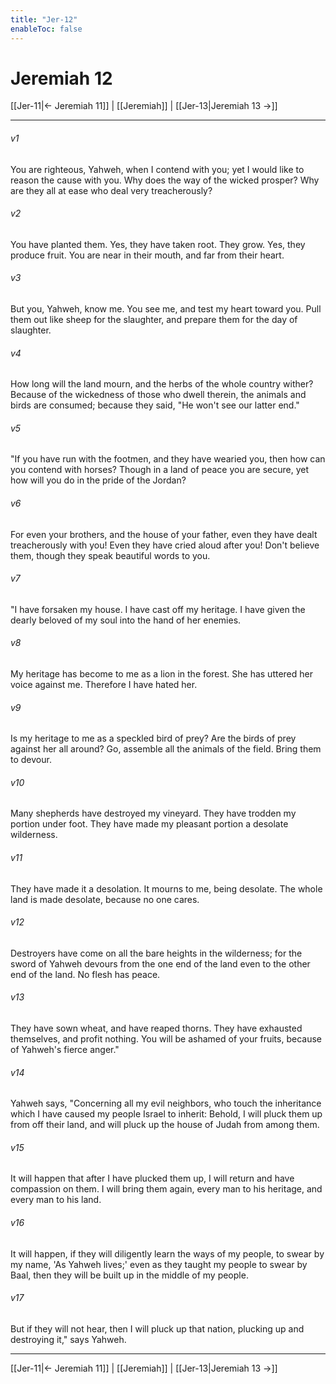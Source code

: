 ```yaml
---
title: "Jer-12"
enableToc: false
---
```

# Jeremiah 12

[[Jer-11|← Jeremiah 11]] | [[Jeremiah]] | [[Jer-13|Jeremiah 13 →]]
***



###### v1 
You are righteous, Yahweh, when I contend with you; yet I would like to reason the cause with you. Why does the way of the wicked prosper? Why are they all at ease who deal very treacherously? 

###### v2 
You have planted them. Yes, they have taken root. They grow. Yes, they produce fruit. You are near in their mouth, and far from their heart. 

###### v3 
But you, Yahweh, know me. You see me, and test my heart toward you. Pull them out like sheep for the slaughter, and prepare them for the day of slaughter. 

###### v4 
How long will the land mourn, and the herbs of the whole country wither? Because of the wickedness of those who dwell therein, the animals and birds are consumed; because they said, "He won't see our latter end." 

###### v5 
"If you have run with the footmen, and they have wearied you, then how can you contend with horses? Though in a land of peace you are secure, yet how will you do in the pride of the Jordan? 

###### v6 
For even your brothers, and the house of your father, even they have dealt treacherously with you! Even they have cried aloud after you! Don't believe them, though they speak beautiful words to you. 

###### v7 
"I have forsaken my house. I have cast off my heritage. I have given the dearly beloved of my soul into the hand of her enemies. 

###### v8 
My heritage has become to me as a lion in the forest. She has uttered her voice against me. Therefore I have hated her. 

###### v9 
Is my heritage to me as a speckled bird of prey? Are the birds of prey against her all around? Go, assemble all the animals of the field. Bring them to devour. 

###### v10 
Many shepherds have destroyed my vineyard. They have trodden my portion under foot. They have made my pleasant portion a desolate wilderness. 

###### v11 
They have made it a desolation. It mourns to me, being desolate. The whole land is made desolate, because no one cares. 

###### v12 
Destroyers have come on all the bare heights in the wilderness; for the sword of Yahweh devours from the one end of the land even to the other end of the land. No flesh has peace. 

###### v13 
They have sown wheat, and have reaped thorns. They have exhausted themselves, and profit nothing. You will be ashamed of your fruits, because of Yahweh's fierce anger." 

###### v14 
Yahweh says, "Concerning all my evil neighbors, who touch the inheritance which I have caused my people Israel to inherit: Behold, I will pluck them up from off their land, and will pluck up the house of Judah from among them. 

###### v15 
It will happen that after I have plucked them up, I will return and have compassion on them. I will bring them again, every man to his heritage, and every man to his land. 

###### v16 
It will happen, if they will diligently learn the ways of my people, to swear by my name, 'As Yahweh lives;' even as they taught my people to swear by Baal, then they will be built up in the middle of my people. 

###### v17 
But if they will not hear, then I will pluck up that nation, plucking up and destroying it," says Yahweh.

***
[[Jer-11|← Jeremiah 11]] | [[Jeremiah]] | [[Jer-13|Jeremiah 13 →]]
